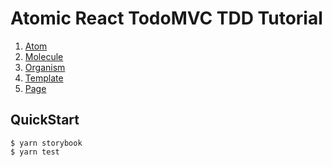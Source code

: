 # Atomic React TodoMVC TDD Tutorial

1. [Atom](./atoms/README.md)
1. [Molecule](./molecules/README.md)
1. [Organism](./organisms/README.md)
1. [Template](./templates/README.md)
1. [Page](./pages/README.md)

## QuickStart

```shell
$ yarn storybook
$ yarn test
```
